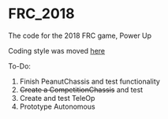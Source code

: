 # FRC_2018
The code for the 2018 FRC game, Power Up

Coding style was moved [here](https://docs.google.com/document/d/1H2Lz66Hy7pmFxPAm8whiRg6tWnOfCiWSvpctdTY3pqo/edit)

To-Do:
1. Finish PeanutChassis and test functionality
1. ~~Create a CompetitionChassis~~ and test
1. Create and test TeleOp
1. Prototype Autonomous

